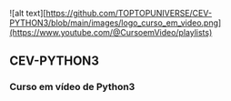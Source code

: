  ![alt text][https://github.com/TOPTOPUNIVERSE/CEV-PYTHON3/blob/main/images/logo_curso_em_video.png](https://www.youtube.com/@CursoemVideo/playlists)
 ## CEV-PYTHON3
 ### Curso em vídeo de Python3
